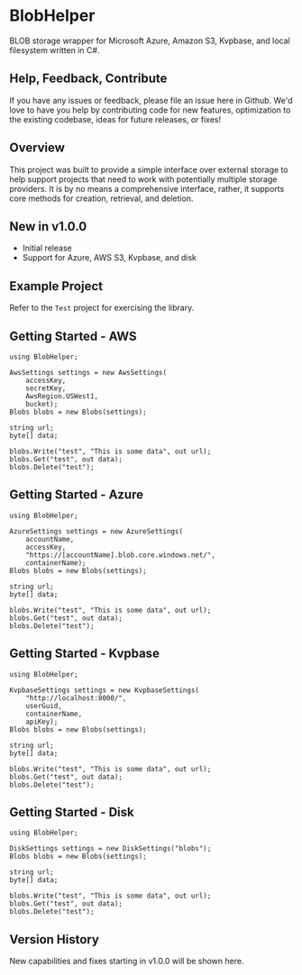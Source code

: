 # BlobHelper
BLOB storage wrapper for Microsoft Azure, Amazon S3, Kvpbase, and local filesystem written in C#.

[nuget]:     https://www.nuget.org/packages/Watson/
[nuget-img]: https://badge.fury.io/nu/Object.svg

## Help, Feedback, Contribute
If you have any issues or feedback, please file an issue here in Github. We'd love to have you help by contributing code for new features, optimization to the existing codebase, ideas for future releases, or fixes!

## Overview
This project was built to provide a simple interface over external storage to help support projects that need to work with potentially multiple storage providers.  It is by no means a comprehensive interface, rather, it supports core methods for creation, retrieval, and deletion.

## New in v1.0.0
- Initial release
- Support for Azure, AWS S3, Kvpbase, and disk
 
## Example Project
Refer to the ```Test``` project for exercising the library.

## Getting Started - AWS
```
using BlobHelper;

AwsSettings settings = new AwsSettings(
	accessKey, 
	secretKey, 
	AwsRegion.USWest1,
	bucket);
Blobs blobs = new Blobs(settings);

string url;
byte[] data;

blobs.Write("test", "This is some data", out url);
blobs.Get("test", out data);
blobs.Delete("test");
```

## Getting Started - Azure
```
using BlobHelper;

AzureSettings settings = new AzureSettings(
	accountName, 
	accessKey, 
	"https://[accountName].blob.core.windows.net/", 
	containerName);
Blobs blobs = new Blobs(settings);

string url;
byte[] data;

blobs.Write("test", "This is some data", out url);
blobs.Get("test", out data);
blobs.Delete("test");
```

## Getting Started - Kvpbase
```
using BlobHelper;

KvpbaseSettings settings = new KvpbaseSettings(
	"http://localhost:8000/", 
	userGuid, 
	containerName, 
	apiKey);
Blobs blobs = new Blobs(settings);

string url;
byte[] data;

blobs.Write("test", "This is some data", out url);
blobs.Get("test", out data);
blobs.Delete("test");
```

## Getting Started - Disk
```
using BlobHelper;

DiskSettings settings = new DiskSettings("blobs"); 
Blobs blobs = new Blobs(settings);

string url;
byte[] data;

blobs.Write("test", "This is some data", out url);
blobs.Get("test", out data);
blobs.Delete("test");
```

## Version History
New capabilities and fixes starting in v1.0.0 will be shown here.
